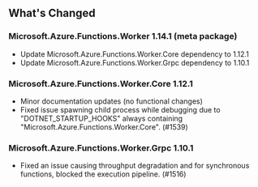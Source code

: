 ## What's Changed

<!-- Please add your release notes in the following format:
- My change description (#PR/#issue)
-->

### Microsoft.Azure.Functions.Worker 1.14.1 (meta package)
- Update Microsoft.Azure.Functions.Worker.Core dependency to 1.12.1
- Update Microsoft.Azure.Functions.Worker.Grpc dependency to 1.10.1
### Microsoft.Azure.Functions.Worker.Core 1.12.1
- Minor documentation updates (no functional changes)
- Fixed issue spawning child process while debugging due to "DOTNET_STARTUP_HOOKS" always containing "Microsoft.Azure.Functions.Worker.Core". (#1539)
### Microsoft.Azure.Functions.Worker.Grpc 1.10.1
- Fixed an issue causing throughput degradation and for synchronous functions, blocked the execution pipeline. (#1516)
